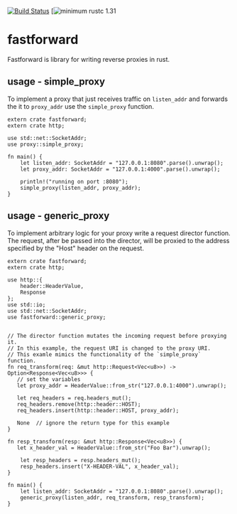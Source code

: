 [![Build Status](https://travis-ci.org/bpmason1/fastforward.svg?branch=master)](https://travis-ci.org/bpmason1/fastforward)
[![minimum rustc 1.31](https://img.shields.io/badge/rustc-1.31+-yellow.svg)

# fastforward

Fastforward is library for writing reverse proxies in rust.


## usage - simple_proxy
To implement a proxy that just receives traffic on `listen_addr`
and forwards the it to `proxy_addr` use the `simple_proxy` function.
```
extern crate fastforward;
extern crate http;

use std::net::SocketAddr;
use proxy::simple_proxy;

fn main() {
    let listen_addr: SocketAddr = "127.0.0.1:8080".parse().unwrap();
    let proxy_addr: SocketAddr = "127.0.0.1:4000".parse().unwrap();

    println!("running on port :8080");
    simple_proxy(listen_addr, proxy_addr);
}
```

## usage - generic_proxy
To implement arbitrary logic for your proxy write a request director function.
The request, after be passed into the director, will be proxied to the address
specified by the "Host" header on the request.
```
extern crate fastforward;
extern crate http;

use http::{
    header::HeaderValue,
    Response
};
use std::io;
use std::net::SocketAddr;
use fastforward::generic_proxy;


// The director function mutates the incoming request before proxying it.
// In this example, the request URI is changed to the proxy URI.
// This examle mimics the functionality of the `simple_proxy` function.
fn req_transform(req: &mut http::Request<Vec<u8>>) -> Option<Response<Vec<u8>>> { 
   // set the variables
   let proxy_addr = HeaderValue::from_str("127.0.0.1:4000").unwrap();

   let req_headers = req.headers_mut();
   req_headers.remove(http::header::HOST);
   req_headers.insert(http::header::HOST, proxy_addr);

   None  // ignore the return type for this example
}

fn resp_transform(resp: &mut http::Response<Vec<u8>>) {
   let x_header_val = HeaderValue::from_str("Foo Bar").unwrap();
    
    let resp_headers = resp.headers_mut();
    resp_headers.insert("X-HEADER-VAL", x_header_val);
}

fn main() {
    let listen_addr: SocketAddr = "127.0.0.1:8080".parse().unwrap();
    generic_proxy(listen_addr, req_transform, resp_transform);
}
```

